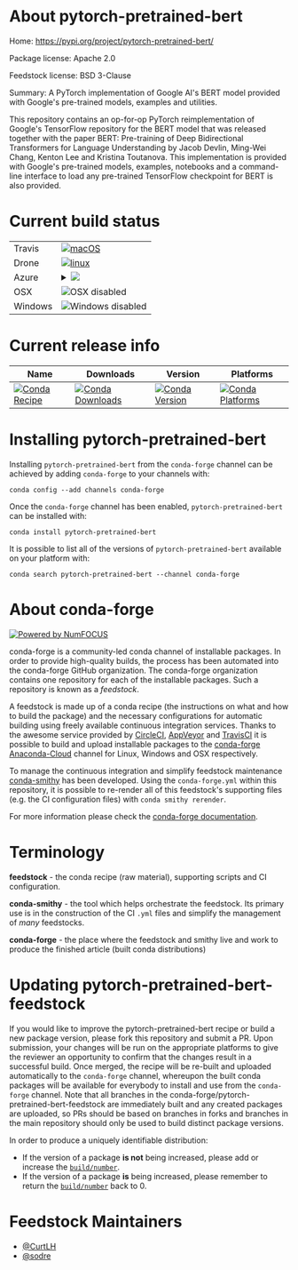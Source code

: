 About pytorch-pretrained-bert
=============================

Home: https://pypi.org/project/pytorch-pretrained-bert/

Package license: Apache 2.0

Feedstock license: BSD 3-Clause

Summary: A PyTorch implementation of Google AI's BERT model provided with Google's pre-trained models, examples and utilities.

This repository contains an op-for-op PyTorch reimplementation of Google's TensorFlow repository for the BERT model that was released together with the paper BERT: Pre-training of Deep Bidirectional Transformers for Language Understanding by Jacob Devlin, Ming-Wei Chang, Kenton Lee and Kristina Toutanova. This implementation is provided with Google's pre-trained models, examples, notebooks and a command-line interface to load any pre-trained TensorFlow checkpoint for BERT is also provided.


Current build status
====================


<table><tr>
    <td>Travis</td>
    <td>
      <a href="https://travis-ci.com/conda-forge/pytorch-pretrained-bert-feedstock">
        <img alt="macOS" src="https://img.shields.io/travis/com/conda-forge/pytorch-pretrained-bert-feedstock/master.svg?label=macOS">
      </a>
    </td>
  </tr><tr>
    <td>Drone</td>
    <td>
      <a href="https://cloud.drone.io/conda-forge/pytorch-pretrained-bert-feedstock">
        <img alt="linux" src="https://img.shields.io/drone/build/conda-forge/master.svg?label=Linux">
      </a>
    </td>
  </tr>
    
  <tr>
    <td>Azure</td>
    <td>
      <details>
        <summary>
          <a href="https://dev.azure.com/conda-forge/feedstock-builds/_build/latest?definitionId=2317&branchName=master">
            <img src="https://dev.azure.com/conda-forge/feedstock-builds/_apis/build/status/pytorch-pretrained-bert-feedstock?branchName=master">
          </a>
        </summary>
        <table>
          <thead><tr><th>Variant</th><th>Status</th></tr></thead>
          <tbody><tr>
              <td>linux_aarch64_python3.6</td>
              <td>
                <a href="https://dev.azure.com/conda-forge/feedstock-builds/_build/latest?definitionId=2317&branchName=master">
                  <img src="https://dev.azure.com/conda-forge/feedstock-builds/_apis/build/status/pytorch-pretrained-bert-feedstock?branchName=master&jobName=linux&configuration=linux_aarch64_python3.6" alt="variant">
                </a>
              </td>
            </tr><tr>
              <td>linux_aarch64_python3.7</td>
              <td>
                <a href="https://dev.azure.com/conda-forge/feedstock-builds/_build/latest?definitionId=2317&branchName=master">
                  <img src="https://dev.azure.com/conda-forge/feedstock-builds/_apis/build/status/pytorch-pretrained-bert-feedstock?branchName=master&jobName=linux&configuration=linux_aarch64_python3.7" alt="variant">
                </a>
              </td>
            </tr><tr>
              <td>linux_ppc64le_python3.6</td>
              <td>
                <a href="https://dev.azure.com/conda-forge/feedstock-builds/_build/latest?definitionId=2317&branchName=master">
                  <img src="https://dev.azure.com/conda-forge/feedstock-builds/_apis/build/status/pytorch-pretrained-bert-feedstock?branchName=master&jobName=linux&configuration=linux_ppc64le_python3.6" alt="variant">
                </a>
              </td>
            </tr><tr>
              <td>linux_ppc64le_python3.7</td>
              <td>
                <a href="https://dev.azure.com/conda-forge/feedstock-builds/_build/latest?definitionId=2317&branchName=master">
                  <img src="https://dev.azure.com/conda-forge/feedstock-builds/_apis/build/status/pytorch-pretrained-bert-feedstock?branchName=master&jobName=linux&configuration=linux_ppc64le_python3.7" alt="variant">
                </a>
              </td>
            </tr><tr>
              <td>linux_python3.6</td>
              <td>
                <a href="https://dev.azure.com/conda-forge/feedstock-builds/_build/latest?definitionId=2317&branchName=master">
                  <img src="https://dev.azure.com/conda-forge/feedstock-builds/_apis/build/status/pytorch-pretrained-bert-feedstock?branchName=master&jobName=linux&configuration=linux_python3.6" alt="variant">
                </a>
              </td>
            </tr><tr>
              <td>linux_python3.7</td>
              <td>
                <a href="https://dev.azure.com/conda-forge/feedstock-builds/_build/latest?definitionId=2317&branchName=master">
                  <img src="https://dev.azure.com/conda-forge/feedstock-builds/_apis/build/status/pytorch-pretrained-bert-feedstock?branchName=master&jobName=linux&configuration=linux_python3.7" alt="variant">
                </a>
              </td>
            </tr>
          </tbody>
        </table>
      </details>
    </td>
  </tr>
  <tr>
    <td>OSX</td>
    <td>
      <img src="https://img.shields.io/badge/OSX-disabled-lightgrey.svg" alt="OSX disabled">
    </td>
  </tr>
  <tr>
    <td>Windows</td>
    <td>
      <img src="https://img.shields.io/badge/Windows-disabled-lightgrey.svg" alt="Windows disabled">
    </td>
  </tr>
</table>

Current release info
====================

| Name | Downloads | Version | Platforms |
| --- | --- | --- | --- |
| [![Conda Recipe](https://img.shields.io/badge/recipe-pytorch--pretrained--bert-green.svg)](https://anaconda.org/conda-forge/pytorch-pretrained-bert) | [![Conda Downloads](https://img.shields.io/conda/dn/conda-forge/pytorch-pretrained-bert.svg)](https://anaconda.org/conda-forge/pytorch-pretrained-bert) | [![Conda Version](https://img.shields.io/conda/vn/conda-forge/pytorch-pretrained-bert.svg)](https://anaconda.org/conda-forge/pytorch-pretrained-bert) | [![Conda Platforms](https://img.shields.io/conda/pn/conda-forge/pytorch-pretrained-bert.svg)](https://anaconda.org/conda-forge/pytorch-pretrained-bert) |

Installing pytorch-pretrained-bert
==================================

Installing `pytorch-pretrained-bert` from the `conda-forge` channel can be achieved by adding `conda-forge` to your channels with:

```
conda config --add channels conda-forge
```

Once the `conda-forge` channel has been enabled, `pytorch-pretrained-bert` can be installed with:

```
conda install pytorch-pretrained-bert
```

It is possible to list all of the versions of `pytorch-pretrained-bert` available on your platform with:

```
conda search pytorch-pretrained-bert --channel conda-forge
```


About conda-forge
=================

[![Powered by NumFOCUS](https://img.shields.io/badge/powered%20by-NumFOCUS-orange.svg?style=flat&colorA=E1523D&colorB=007D8A)](http://numfocus.org)

conda-forge is a community-led conda channel of installable packages.
In order to provide high-quality builds, the process has been automated into the
conda-forge GitHub organization. The conda-forge organization contains one repository
for each of the installable packages. Such a repository is known as a *feedstock*.

A feedstock is made up of a conda recipe (the instructions on what and how to build
the package) and the necessary configurations for automatic building using freely
available continuous integration services. Thanks to the awesome service provided by
[CircleCI](https://circleci.com/), [AppVeyor](https://www.appveyor.com/)
and [TravisCI](https://travis-ci.com/) it is possible to build and upload installable
packages to the [conda-forge](https://anaconda.org/conda-forge)
[Anaconda-Cloud](https://anaconda.org/) channel for Linux, Windows and OSX respectively.

To manage the continuous integration and simplify feedstock maintenance
[conda-smithy](https://github.com/conda-forge/conda-smithy) has been developed.
Using the ``conda-forge.yml`` within this repository, it is possible to re-render all of
this feedstock's supporting files (e.g. the CI configuration files) with ``conda smithy rerender``.

For more information please check the [conda-forge documentation](https://conda-forge.org/docs/).

Terminology
===========

**feedstock** - the conda recipe (raw material), supporting scripts and CI configuration.

**conda-smithy** - the tool which helps orchestrate the feedstock.
                   Its primary use is in the construction of the CI ``.yml`` files
                   and simplify the management of *many* feedstocks.

**conda-forge** - the place where the feedstock and smithy live and work to
                  produce the finished article (built conda distributions)


Updating pytorch-pretrained-bert-feedstock
==========================================

If you would like to improve the pytorch-pretrained-bert recipe or build a new
package version, please fork this repository and submit a PR. Upon submission,
your changes will be run on the appropriate platforms to give the reviewer an
opportunity to confirm that the changes result in a successful build. Once
merged, the recipe will be re-built and uploaded automatically to the
`conda-forge` channel, whereupon the built conda packages will be available for
everybody to install and use from the `conda-forge` channel.
Note that all branches in the conda-forge/pytorch-pretrained-bert-feedstock are
immediately built and any created packages are uploaded, so PRs should be based
on branches in forks and branches in the main repository should only be used to
build distinct package versions.

In order to produce a uniquely identifiable distribution:
 * If the version of a package **is not** being increased, please add or increase
   the [``build/number``](https://conda.io/docs/user-guide/tasks/build-packages/define-metadata.html#build-number-and-string).
 * If the version of a package **is** being increased, please remember to return
   the [``build/number``](https://conda.io/docs/user-guide/tasks/build-packages/define-metadata.html#build-number-and-string)
   back to 0.

Feedstock Maintainers
=====================

* [@CurtLH](https://github.com/CurtLH/)
* [@sodre](https://github.com/sodre/)

